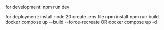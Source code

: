 for development:
    npm run dev

for deployment:
    install node 20
    create .env file
    npm install
    npm run build
    docker compose up --build --force-recreate OR docker compose up -d
